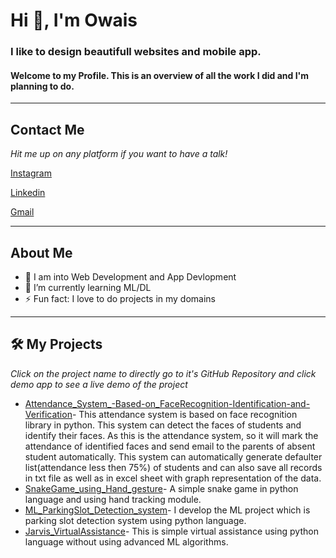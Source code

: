 <html>
<head>
<!-- <title>Raza Owais</title>
<script src="https://kit.fontawesome.com/5ddfbbb54d.js" crossorigin="anonymous"></script> -->
 </head>
   <body>
<h1>Hi 👋, I'm Owais</h1>

<h3>I like to design beautifull websites and mobile app.</h3>


<h4>Welcome to my Profile. This is an overview of all the work I did and I'm planning to do.</h4>
<hr>
<h2>Contact Me</h2>
<em>Hit me up on any platform if you want to have a talk!</em>
 
 <a target="_blank" href="https://www.instagram.com/raza_owais04/">Instagram</a>

<a target="_blank" href="https://www.linkedin.com/in/owais-raza-91562b240/">Linkedin</a>       

<a target="_blank" href="https://mail.google.com/mail/u/0/#inbox">Gmail</a>
<hr>
<h2>About Me</h2>
<ul>
   <li>🔭 I am into Web Development and App Devlopment</li>
<li>🌱 I’m currently learning ML/DL</li>
<li>⚡ Fun fact: I love to do projects in my domains</li>
</ul>
<hr>
<h2>🛠 My Projects</h2>
<em>Click on the project name to directly go to it's GitHub Repository and click demo app to see a live demo of the project</em>

      
      
  <ul>
     <li><a href="https://github.com/OwaisRaza04/Attendance_System_-Based-on_FaceRecognition-Identification-and-Verification ">Attendance_System_-Based-on_FaceRecognition-Identification-and-Verification</a>- This attendance system is based on face recognition library in python. This system can detect the faces of students and identify their faces. As this is the attendance system, so it will mark the attendance of identified faces and send email to the parents of absent student automatically. This system can automatically generate defaulter list(attendance less then 75%) of students and can also save all records in txt file as well as in excel sheet with graph representation of the data.</li>
      <li><a href="https://github.com/OwaisRaza04/SnakeGame_using_Hand_gesture ">SnakeGame_using_Hand_gesture</a>- A simple snake game in python language and using hand tracking module.</li>
      <li><a href="https://github.com/OwaisRaza04/ML_ParkingSlot_Detection_system">ML_ParkingSlot_Detection_system</a>- I develop the ML project which is parking slot detection system using python language.</li>
      <li><a href="https://github.com/OwaisRaza04/Jarvis_VirtualAssistance">Jarvis_VirtualAssistance</a>- This is simple virtual assistance using python language without using advanced ML algorithms.</li>
     
   </ul>
   </body>
   </html>
